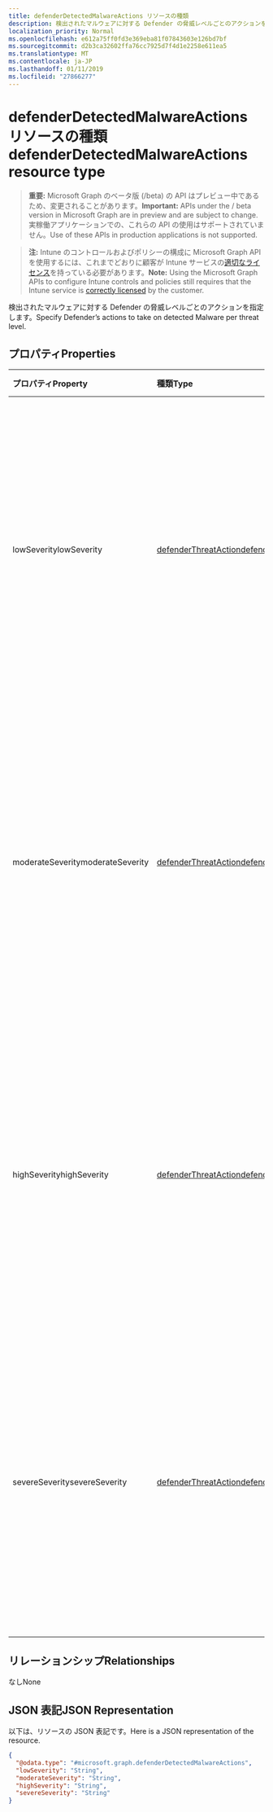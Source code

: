 ```yaml
---
title: defenderDetectedMalwareActions リソースの種類
description: 検出されたマルウェアに対する Defender の脅威レベルごとのアクションを指定します。
localization_priority: Normal
ms.openlocfilehash: e612a75ff0fd3e369eba81f07843603e126bd7bf
ms.sourcegitcommit: d2b3ca32602ffa76cc7925d7f4d1e2258e611ea5
ms.translationtype: MT
ms.contentlocale: ja-JP
ms.lasthandoff: 01/11/2019
ms.locfileid: "27866277"
---
```

# <a name="defenderdetectedmalwareactions-resource-type"></a><span data-ttu-id="44169-103">defenderDetectedMalwareActions リソースの種類</span><span class="sxs-lookup"><span data-stu-id="44169-103">defenderDetectedMalwareActions resource type</span></span>

> <span data-ttu-id="44169-104">**重要:** Microsoft Graph のベータ版 (/beta) の API はプレビュー中であるため、変更されることがあります。</span><span class="sxs-lookup"><span data-stu-id="44169-104">**Important:** APIs under the / beta version in Microsoft Graph are in preview and are subject to change.</span></span> <span data-ttu-id="44169-105">実稼働アプリケーションでの、これらの API の使用はサポートされていません。</span><span class="sxs-lookup"><span data-stu-id="44169-105">Use of these APIs in production applications is not supported.</span></span>

> <span data-ttu-id="44169-106">**注:** Intune のコントロールおよびポリシーの構成に Microsoft Graph API を使用するには、これまでどおりに顧客が Intune サービスの[適切なライセンス](https://go.microsoft.com/fwlink/?linkid=839381)を持っている必要があります。</span><span class="sxs-lookup"><span data-stu-id="44169-106">**Note:** Using the Microsoft Graph APIs to configure Intune controls and policies still requires that the Intune service is [correctly licensed](https://go.microsoft.com/fwlink/?linkid=839381) by the customer.</span></span>

<span data-ttu-id="44169-107">検出されたマルウェアに対する Defender の脅威レベルごとのアクションを指定します。</span><span class="sxs-lookup"><span data-stu-id="44169-107">Specify Defender’s actions to take on detected Malware per threat level.</span></span>
## <a name="properties"></a><span data-ttu-id="44169-108">プロパティ</span><span class="sxs-lookup"><span data-stu-id="44169-108">Properties</span></span>
|<span data-ttu-id="44169-109">プロパティ</span><span class="sxs-lookup"><span data-stu-id="44169-109">Property</span></span>|<span data-ttu-id="44169-110">種類</span><span class="sxs-lookup"><span data-stu-id="44169-110">Type</span></span>|<span data-ttu-id="44169-111">説明</span><span class="sxs-lookup"><span data-stu-id="44169-111">Description</span></span>|
|:---|:---|:---|
|<span data-ttu-id="44169-112">lowSeverity</span><span class="sxs-lookup"><span data-stu-id="44169-112">lowSeverity</span></span>|[<span data-ttu-id="44169-113">defenderThreatAction</span><span class="sxs-lookup"><span data-stu-id="44169-113">defenderThreatAction</span></span>](../resources/intune-deviceconfig-defenderthreataction.md)|<span data-ttu-id="44169-114">検出された重大度が低いマルウェアの脅威に対する Defender のアクションを示します。</span><span class="sxs-lookup"><span data-stu-id="44169-114">Indicates a Defender action to take for low severity Malware threat detected.</span></span> <span data-ttu-id="44169-115">可能な値は、`deviceDefault`、`clean`、`quarantine`、`remove`、`allow`、`userDefined`、`block` です。</span><span class="sxs-lookup"><span data-stu-id="44169-115">Possible values are: `deviceDefault`, `clean`, `quarantine`, `remove`, `allow`, `userDefined`, `block`.</span></span>|
|<span data-ttu-id="44169-116">moderateSeverity</span><span class="sxs-lookup"><span data-stu-id="44169-116">moderateSeverity</span></span>|[<span data-ttu-id="44169-117">defenderThreatAction</span><span class="sxs-lookup"><span data-stu-id="44169-117">defenderThreatAction</span></span>](../resources/intune-deviceconfig-defenderthreataction.md)|<span data-ttu-id="44169-118">検出された重大度が中程度のマルウェアの脅威に対する Defender のアクションを示します。</span><span class="sxs-lookup"><span data-stu-id="44169-118">Indicates a Defender action to take for moderate severity Malware threat detected.</span></span> <span data-ttu-id="44169-119">可能な値は、`deviceDefault`、`clean`、`quarantine`、`remove`、`allow`、`userDefined`、`block` です。</span><span class="sxs-lookup"><span data-stu-id="44169-119">Possible values are: `deviceDefault`, `clean`, `quarantine`, `remove`, `allow`, `userDefined`, `block`.</span></span>|
|<span data-ttu-id="44169-120">highSeverity</span><span class="sxs-lookup"><span data-stu-id="44169-120">highSeverity</span></span>|[<span data-ttu-id="44169-121">defenderThreatAction</span><span class="sxs-lookup"><span data-stu-id="44169-121">defenderThreatAction</span></span>](../resources/intune-deviceconfig-defenderthreataction.md)|<span data-ttu-id="44169-122">検出された重大度が高いマルウェアの脅威に対する Defender のアクションを示します。</span><span class="sxs-lookup"><span data-stu-id="44169-122">Indicates a Defender action to take for high severity Malware threat detected.</span></span> <span data-ttu-id="44169-123">可能な値は、`deviceDefault`、`clean`、`quarantine`、`remove`、`allow`、`userDefined`、`block` です。</span><span class="sxs-lookup"><span data-stu-id="44169-123">Possible values are: `deviceDefault`, `clean`, `quarantine`, `remove`, `allow`, `userDefined`, `block`.</span></span>|
|<span data-ttu-id="44169-124">severeSeverity</span><span class="sxs-lookup"><span data-stu-id="44169-124">severeSeverity</span></span>|[<span data-ttu-id="44169-125">defenderThreatAction</span><span class="sxs-lookup"><span data-stu-id="44169-125">defenderThreatAction</span></span>](../resources/intune-deviceconfig-defenderthreataction.md)|<span data-ttu-id="44169-126">検出された重大度が重大なマルウェアの脅威に対する Defender のアクションを示します。</span><span class="sxs-lookup"><span data-stu-id="44169-126">Indicates a Defender action to take for severe severity Malware threat detected.</span></span> <span data-ttu-id="44169-127">可能な値は、`deviceDefault`、`clean`、`quarantine`、`remove`、`allow`、`userDefined`、`block` です。</span><span class="sxs-lookup"><span data-stu-id="44169-127">Possible values are: `deviceDefault`, `clean`, `quarantine`, `remove`, `allow`, `userDefined`, `block`.</span></span>|

## <a name="relationships"></a><span data-ttu-id="44169-128">リレーションシップ</span><span class="sxs-lookup"><span data-stu-id="44169-128">Relationships</span></span>
<span data-ttu-id="44169-129">なし</span><span class="sxs-lookup"><span data-stu-id="44169-129">None</span></span>
## <a name="json-representation"></a><span data-ttu-id="44169-130">JSON 表記</span><span class="sxs-lookup"><span data-stu-id="44169-130">JSON Representation</span></span>
<span data-ttu-id="44169-131">以下は、リソースの JSON 表記です。</span><span class="sxs-lookup"><span data-stu-id="44169-131">Here is a JSON representation of the resource.</span></span>
<!-- {
  "blockType": "resource",
  "@odata.type": "microsoft.graph.defenderDetectedMalwareActions"
}
-->
``` json
{
  "@odata.type": "#microsoft.graph.defenderDetectedMalwareActions",
  "lowSeverity": "String",
  "moderateSeverity": "String",
  "highSeverity": "String",
  "severeSeverity": "String"
}
```





